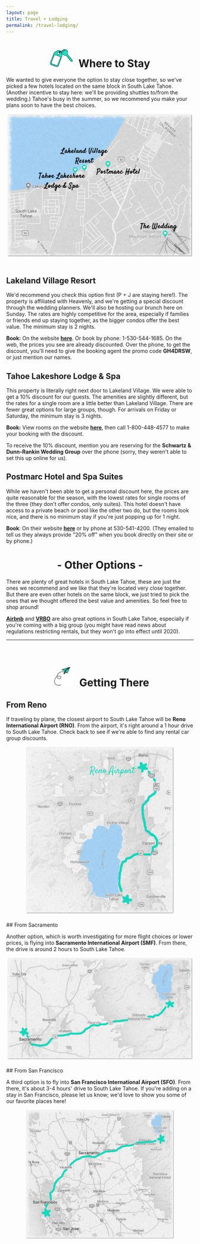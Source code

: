 ```yaml
---
layout: page
title: Travel + Lodging
permalink: /travel-lodging/
---
```

<center>
<h1><img src="/assets/images/room-key.png" alt="Hotel Key" width="60" style="margin-right: 10px"> Where to Stay</h1>
</center>

We wanted to give everyone the option to stay close together, so we've picked a few hotels located on the same block in South Lake Tahoe. (Another incentive to stay here: we'll be providing shuttles to/from the wedding.) Tahoe's busy in the summer, so we recommend you make your plans soon to have the best choices.

<center>
<img src="/assets/images/lodging.png" width="500">
</center>
<br>

## Lakeland Village Resort

We'd recommend you check this option first (P + J are staying here!). The property is affiliated with Heavenly, and we're getting a special discount through the wedding planners. We'll also be hosting our brunch here on Sunday. The rates are highly competitive for the area, especially if families or friends end up staying together, as the bigger condos offer the best value. The minimum stay is 2 nights.

<b>Book:</b> On the website <b><a href="https://gc.synxis.com/rez.aspx?Chain=6521&Dest=HVL&template=SAHV&shell=SUMSAHV&arrive=7/18/2019&depart=7/21/2019&adult=2&child=0&promo=GH4DRSW" target="_blank">here</a></b>. Or book by phone: 1-530-544-1685. On the web, the prices you see are already discounted. Over the phone, to get the discount, you'll need to give the booking agent the promo code <b>GH4DRSW</b>, or just mention our names.

## Tahoe Lakeshore Lodge & Spa

This property is literally right next door to Lakeland Village. We were able to get a 10% discount for our guests. The amenities are slightly different, but the rates for a single room are a little better than Lakeland Village. There are fewer great options for large groups, though. For arrivals on Friday or Saturday, the minimum stay is 3 nights.

<b>Book:</b> View rooms on the website <b><a href="http://www.tahoelakeshorelodge.com" target="_blank">here</a></b>, then call 1-800-448-4577 to make your booking with the discount.

To receive the 10% discount, mention you are reserving for the <b>Schwartz & Dunn-Rankin Wedding Group</b> over the phone (sorry, they weren't able to set this up online for us).

## Postmarc Hotel and Spa Suites

While we haven't been able to get a personal discount here, the prices are quite reasonable for the season, with the lowest rates for single rooms of the three (they don't offer condos, only suites). This hotel doesn't have access to a private beach or pool like the other two do, but the rooms look nice, and there is no minimum stay if you're just popping up for 1 night.

<b>Book</b>: On their website <b><a href="http://www.postmarchotels.com/en-us" target="_blank">here</a></b> or by phone at 530-541-4200. (They emailed to tell us they always provide "20% off" when you book directly on their site or by phone.)

<center><h1>- Other Options -</h1></center>

There are plenty of great hotels in South Lake Tahoe, these are just the ones we recommend and we like that they're located very close together. But there are even other hotels on the same block, we just tried to pick the ones that we thought offered the best value and amenities. So feel free to shop around!

<b><a href="http://www.airbnb.com" target="_blank">Airbnb</a></b> and <b><a href="http://www.vrbo.com" target="_blank">VRBO</a></b> are also great options in South Lake Tahoe, especially if you're coming with a big group (you might have read news about regulations restricting rentals, but they won't go into effect until 2020).

---
<br>
<center>
<h1><img src="/assets/images/paper-plane.png" alt="Paper plane" width="60" style="margin-right: 10px"> Getting There</h1>
</center>

## From Reno

If traveling by plane, the closest airport to South Lake Tahoe will be <b>Reno International Airport (RNO)</b>. From the airport, it's right around a 1 hour drive to South Lake Tahoe. Check back to see if we're able to find any rental car group discounts.

<center>
<img src="/assets/images/reno-map.png" width="400" margin="0 auto" float="left">
</center>
<br>
## From Sacramento

Another option, which is worth investigating for more flight choices or lower prices, is flying into <b>Sacramento International Airport (SMF)</b>. From there, the drive is around 2 hours to South Lake Tahoe.

<center>
<img src="/assets/images/sac-map.png" width="500" margin="0 auto" float="left">
</center>
<br>
## From San Francisco

A third option is to fly into **San Francisco International Airport (SFO)**. From there, it's about 3-4 hours' drive to South Lake Tahoe. If you're adding on a stay in San Francisco, please let us know; we'd love to show you some of our favorite places here!

<center>
<img src="/assets/images/sfo-map.png" width="400" margin="0 auto" float="right">
</center>
<br>
